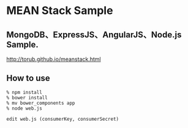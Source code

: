 # MEAN Stack Sample
## MongoDB、ExpressJS、AngularJS、Node.js Sample.

http://torub.github.io/meanstack.html

## How to use
```
% npm install
% bower install
% mv bower_components app
% node web.js

edit web.js (consumerKey, consumerSecret)
```
